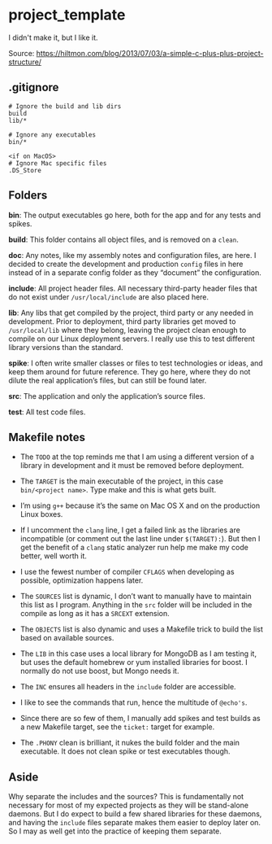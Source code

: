 # project_template

I didn't make it, but I like it.

Source: https://hiltmon.com/blog/2013/07/03/a-simple-c-plus-plus-project-structure/

## .gitignore

    # Ignore the build and lib dirs
    build
    lib/*

    # Ignore any executables
    bin/*

    <if on MacOS>
    # Ignore Mac specific files
    .DS_Store

## Folders
**bin**: The output executables go here, both for the app and for any tests and spikes.

**build**: This folder contains all object files, and is removed on a `clean`.

**doc**: Any notes, like my assembly notes and configuration files, are here. I decided to create the development and production `config` files in here instead of in a separate config folder as they “document” the configuration.

**include**: All project header files. All necessary third-party header files that do not exist under `/usr/local/include` are also placed here.

**lib**: Any libs that get compiled by the project, third party or any needed in development. Prior to deployment, third party libraries get moved to `/usr/local/lib` where they belong, leaving the project clean enough to compile on our Linux deployment servers. I really use this to test different library versions than the standard.

**spike**: I often write smaller classes or files to test technologies or ideas, and keep them around for future reference. They go here, where they do not dilute the real application’s files, but can still be found later.

**src**: The application and only the application’s source files.

**test**: All test code files. 

## Makefile notes

* The `TODO` at the top reminds me that I am using a different version of a library in development and it must be removed before deployment.

* The `TARGET` is the main executable of the project, in this case `bin/<project name>`. Type make and this is what gets built.

* I’m using `g++` because it’s the same on Mac OS X and on the production Linux boxes.

* If I uncomment the `clang` line, I get a failed link as the libraries are incompatible (or comment out the last line under `$(TARGET):`). But then I get the benefit of a `clang` static analyzer run help me make my code better, well worth it.

* I use the fewest number of compiler `CFLAGS` when developing as possible, optimization happens later.

* The `SOURCES` list is dynamic, I don’t want to manually have to maintain this list as I program. Anything in the `src` folder will be included in the compile as long as it has a `SRCEXT` extension.

* The `OBJECTS` list is also dynamic and uses a Makefile trick to build the list based on available sources.

* The `LIB` in this case uses a local library for MongoDB as I am testing it, but uses the default homebrew or yum installed libraries for boost. I normally do not use boost, but Mongo needs it.

* The `INC` ensures all headers in the `include` folder are accessible.

* I like to see the commands that run, hence the multitude of `@echo's`.

* Since there are so few of them, I manually add spikes and test builds as a new Makefile target, see the `ticket:` target for example.

* The `.PHONY` clean is brilliant, it nukes the build folder and the main executable. It does not clean spike or test executables though.

## Aside
Why separate the includes and the sources? This is fundamentally not necessary for most of my expected projects as they will be stand-alone daemons. But I do expect to build a few shared libraries for these daemons, and having the `include` files separate makes them easier to deploy later on. So I may as well get into the practice of keeping them separate.
